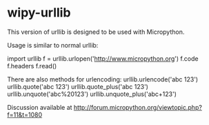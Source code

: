 # wipy-urllib

This version of urllib is designed to be used with Micropython.

Usage is similar to normal urllib:

import urllib
f = urllib.urlopen('http://www.micropython.org')
f.code
f.headers
f.read()

There are also methods for urlencoding:
urllib.urlencode('abc 123')
urllib.quote('abc 123')
urllib.quote_plus('abc 123')
urllib.unquote('abc%20123')
urllib.unquote_plus('abc+123')

Discussion available at http://forum.micropython.org/viewtopic.php?f=11&t=1080
